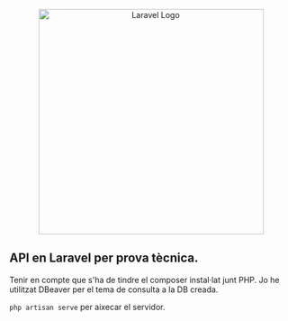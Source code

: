 <p align="center"><img src="https://raw.githubusercontent.com/laravel/art/master/logo-lockup/5%20SVG/2%20CMYK/1%20Full%20Color/laravel-logolockup-cmyk-red.svg" width="400" alt="Laravel Logo"></p>

## API en Laravel per prova tècnica.

Tenir en compte que s'ha de tindre el composer instal·lat junt PHP. Jo he utilitzat DBeaver per el tema de consulta a la DB creada.

<code>php artisan serve</code> per aixecar el servidor.
